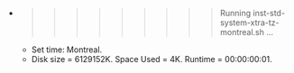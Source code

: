 * >>>>>>>>> Running inst-std-system-xtra-tz-montreal.sh ...
  * Set time: Montreal.
  * Disk size = 6129152K. Space Used = 4K. Runtime = 00:00:00:01.
